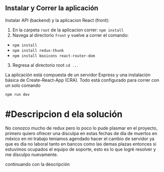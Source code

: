 ## Instalar y Correr la aplicación

Instalar API (backend) y la aplicacion React (front):

1. En la carpeta `root` de la aplicacion correr:
   `npm install`
2. Navega al directorio `front` y vuelve a correr el comando:

  - `npm install`
  - `npm install redux-thunk`
  - `npm install boxicons react-router-dom`
   
3. Regresa al directorio root `cd ..`.

La aplicación está compuesta de un servidor Express y una instalación básica de Create-React-App (CRA). Todo está configurado para correr con un solo comando

`npm run dev`



# #Descripcion d ela solución
No conozco mucho de redux pero lo poco lo pude plasmar en el proyecto, primero quiero ofrecer una disculpa en estas fechas de día de muertos en méxico en mi trabajo 
teniamos agendado hacer el cambio de servidor ya que es día no laboral tanto en bancos como las demas plazas entonces si estuvimos ocupados el equipo de soporte, esto 
es lo que logré resolver y me disculpo nuevamente.

continuando con la descripción

